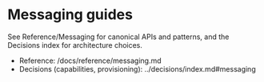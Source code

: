 # Messaging guides

See Reference/Messaging for canonical APIs and patterns, and the Decisions index for architecture choices.

- Reference: /docs/reference/messaging.md
- Decisions (capabilities, provisioning): ../decisions/index.md#messaging
